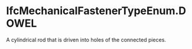 IfcMechanicalFastenerTypeEnum.DOWEL
===================================
A cylindrical rod that is driven into holes of the connected pieces.


